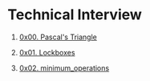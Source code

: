 # Technical Interview

1. [0x00. Pascal's Triangle](./0x00-pascal_triangle)

2. [0x01. Lockboxes](./0x01-lockboxes)

3. [0x02. minimum_operations](./0x02-minimum_operations)
